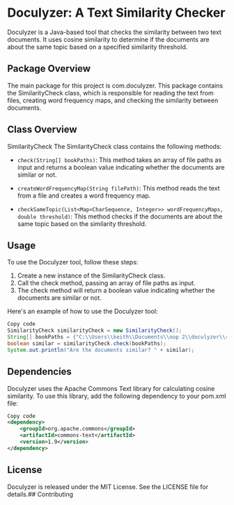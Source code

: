 # Doculyzer: A Text Similarity Checker
Doculyzer is a Java-based tool that checks the similarity between two text documents. It uses cosine similarity to determine if the documents are about the same topic based on a specified similarity threshold.

## Package Overview
The main package for this project is com.doculyzer. This package contains the SimilarityCheck class, which is responsible for reading the text from files, creating word frequency maps, and checking the similarity between documents.

## Class Overview
SimilarityCheck
The SimilarityCheck class contains the following methods:

- `check(String[] bookPaths)`: This method takes an array of file paths as input and returns a boolean value indicating whether the documents are similar or not.

- `createWordFrequencyMap(String filePath)`: This method reads the text from a file and creates a word frequency map.

- `checkSameTopic(List<Map<CharSequence, Integer>> wordFrequencyMaps, double threshold)`: This method checks if the documents are about the same topic based on the similarity threshold.

## Usage
To use the Doculyzer tool, follow these steps:

1. Create a new instance of the SimilarityCheck class.
2. Call the check method, passing an array of file paths as input.
3. The check method will return a boolean value indicating whether the documents are similar or not.

Here's an example of how to use the Doculyzer tool:

```java
Copy code
SimilarityCheck similarityCheck = new SimilarityCheck();
String[] bookPaths = {"C:\\Users\\keith\\Documents\\oop 2\\doculyzer\\sample\\new_carthage.txt", "C:\\Users\\keith\\Documents\\oop 2\\doculyzer\\sample\\rome.txt"};
boolean similar = similarityCheck.check(bookPaths);
System.out.println("Are the documents similar? " + similar);
```

## Dependencies
Doculyzer uses the Apache Commons Text library for calculating cosine similarity. To use this library, add the following dependency to your pom.xml file:

```xml
Copy code
<dependency>
    <groupId>org.apache.commons</groupId>
    <artifactId>commons-text</artifactId>
    <version>1.9</version>
</dependency>
```

## License
Doculyzer is released under the MIT License. See the LICENSE file for details.## Contributing